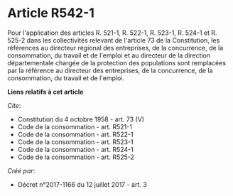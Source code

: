 # Article R542-1

Pour l'application des articles R. 521-1, R. 522-1, R. 523-1, R. 524-1 et R. 525-2 dans les collectivités relevant de
l'article 73 de la Constitution, les références au directeur régional des entreprises, de la concurrence, de la consommation,
du travail et de l'emploi et au directeur de la direction départementale chargée de la protection des populations sont
remplacées par la référence au directeur des entreprises, de la concurrence, de la consommation, du travail et de l'emploi.

**Liens relatifs à cet article**

_Cite_:

  - Constitution du 4 octobre 1958 - art. 73 (V)
  - Code de la consommation - art. R521-1
  - Code de la consommation - art. R522-1
  - Code de la consommation - art. R523-1
  - Code de la consommation - art. R524-1
  - Code de la consommation - art. R525-2

_Créé par_:

  - Décret n°2017-1166 du 12 juillet 2017 - art. 3
